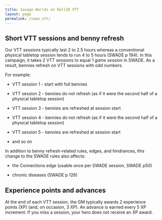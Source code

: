 ```yaml
---
title: Savage Worlds on Roll20 VTT
layout: page
permalink: /sawo_vtt/
---
```


## Short VTT sessions and benny refresh

Our VTT sessions typically last 2 to 2.5 hours whereas a conventional physical tabletop session tends to run 4 to 5 hours (SWADE p 194).
In this campaign, it takes 2 VTT sessions to equal 1 *game session* in SWADE. As a result, bennies refresh on VTT sessions with odd numbers.

For example:

-   VTT session 1 - start with full bennies

-   VTT session 2 - bennies do not refresh (as if it were the second half of a physical tabletop session)

-   VTT session 3 - bennies are refreshed at session start

-   VTT session 4 - bennies do not refresh (as if it were the second half of a physical tabletop session)

-   VTT session 5 - bennies are refreshed at session start

-   and so on

In addition to benny refresh-related rules, edges, and hindrances, this change to the SWADE rules also affects:

-   the Connections edge (usable once per SWADE session, SWADE p50)

-   chronic diseases (SWADE p 126)

## Experience points and advances

At the end of each VTT session, the GM typically awards 2 experience points (XP) (and, on occasion, 3 XP). An advance is earned every 5 XP increment. If you miss a session, your hero does not receive an XP award.
